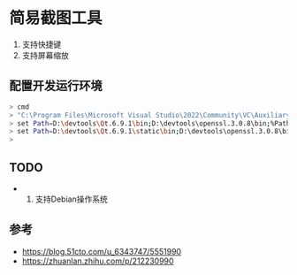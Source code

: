 

# 简易截图工具

1. 支持快捷键
2. 支持屏幕缩放


## 配置开发运行环境

```bash
> cmd
> "C:\Program Files\Microsoft Visual Studio\2022\Community\VC\Auxiliary\Build\vcvars64.bat"
> set Path=D:\devtools\Qt.6.9.1\bin;D:\devtools\openssl.3.0.8\bin;%Path%
> set Path=D:\devtools\Qt.6.9.1\static\bin;D:\devtools\openssl.3.0.8\bin;%Path%
>
```


## TODO

- 1. 支持Debian操作系统


## 参考

- https://blog.51cto.com/u_6343747/5551990
- https://zhuanlan.zhihu.com/p/212230990
